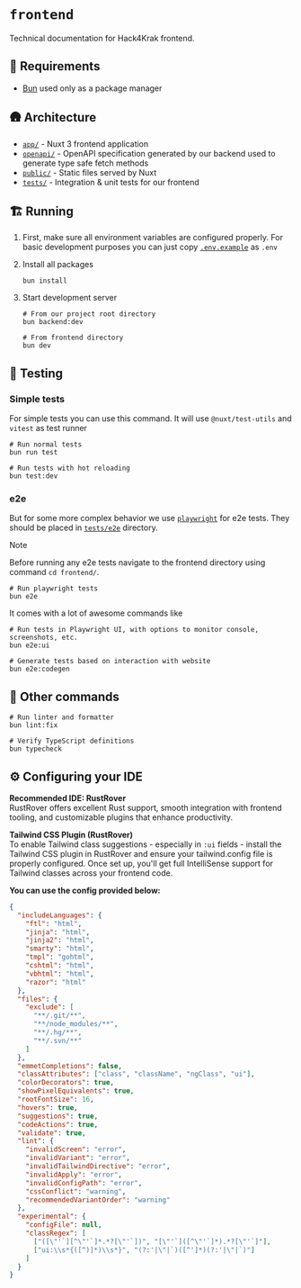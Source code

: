 # `frontend`

Technical documentation for Hack4Krak frontend.

## 🛫 Requirements

- [Bun](https://bun.sh/) used only as a package manager

## 🛖 Architecture

- [`app/`](app/) - Nuxt 3 frontend application
- [`openapi/`](openapi/) - OpenAPI specification generated by our backend used to generate type safe fetch methods
- [`public/`](public/) - Static files served by Nuxt
- [`tests/`](tests/) - Integration & unit tests for our frontend

## 🏗️ Running

1. First, make sure all environment variables are configured properly.
   For basic development purposes you can just copy [`.env.example`](../.env.example) as `.env`

2. Install all packages

   ```shell
   bun install
   ```

3. Start development server

   ```shell
   # From our project root directory
   bun backend:dev
   ```

   ```shell
   # From frontend directory
   bun dev
   ```

## 🧪 Testing

### Simple tests

For simple tests you can use this command. It will use `@nuxt/test-utils` and `vitest` as test runner

```shell
# Run normal tests
bun run test
```

```shell
# Run tests with hot reloading
bun test:dev
```

### e2e

But for some more complex behavior we use [`playwright`](https://playwright.dev/) for e2e tests.
They should be placed in [`tests/e2e`](tests/e2e) directory.

> [!NOTE]
> Before running any e2e tests navigate to the frontend directory using command `cd frontend/`.

```shell
# Run playwright tests
bun e2e
```

It comes with a lot of awesome commands like

```shell
# Run tests in Playwright UI, with options to monitor console, screenshots, etc.
bun e2e:ui
```

```shell
# Generate tests based on interaction with website
bun e2e:codegen
```

## 🌸 Other commands

```shell
# Run linter and formatter
bun lint:fix
```

```shell
# Verify TypeScript definitions
bun typecheck
```

## ⚙️ Configuring your IDE

**Recommended IDE: RustRover**\
RustRover offers excellent Rust support, smooth integration with frontend tooling, and customizable plugins that enhance productivity.

**Tailwind CSS Plugin (RustRover)**\
To enable Tailwind class suggestions - especially in `:ui` fields - install the Tailwind CSS plugin in RustRover and ensure your tailwind.config file is properly configured. Once set up, you'll get full IntelliSense support for Tailwind classes across your frontend code.

**You can use the config provided below:**

```json
{
  "includeLanguages": {
    "ftl": "html",
    "jinja": "html",
    "jinja2": "html",
    "smarty": "html",
    "tmpl": "gohtml",
    "cshtml": "html",
    "vbhtml": "html",
    "razor": "html"
  },
  "files": {
    "exclude": [
      "**/.git/**",
      "**/node_modules/**",
      "**/.hg/**",
      "**/.svn/**"
    ]
  },
  "emmetCompletions": false,
  "classAttributes": ["class", "className", "ngClass", "ui"],
  "colorDecorators": true,
  "showPixelEquivalents": true,
  "rootFontSize": 16,
  "hovers": true,
  "suggestions": true,
  "codeActions": true,
  "validate": true,
  "lint": {
    "invalidScreen": "error",
    "invalidVariant": "error",
    "invalidTailwindDirective": "error",
    "invalidApply": "error",
    "invalidConfigPath": "error",
    "cssConflict": "warning",
    "recommendedVariantOrder": "warning"
  },
  "experimental": {
    "configFile": null,
    "classRegex": [
      ["([\"'`][^\"'`]*.*?[\"'`])", "[\"'`]([^\"'`]*).*?[\"'`]"],
      ["ui:\\s*{([^)]*)\\s*}", "(?:'|\"|`)([^']*)(?:'|\"|`)"]
    ]
  }
}
```
